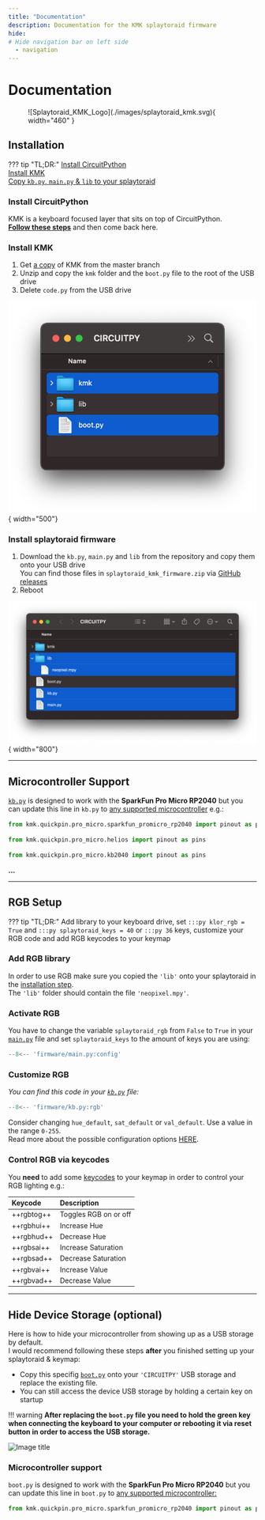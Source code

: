 ```yaml
---
title: "Documentation"
description: Documentation for the KMK splaytoraid firmware
hide:
# Hide navigation bar on left side
  - navigation
---
```


# Documentation

<figure markdown>
  ![Splaytoraid_KMK_Logo](./images/splaytoraid_kmk.svg){ width="460" }
  <figcaption></figcaption>
</figure>

## Installation

??? tip "TL;DR:"
    [Install CircuitPython](#install-circuitpython)  
    [Install KMK](#install-kmk)  
    [Copy `kb.py`, `main.py` & `lib` to your splaytoraid](#install-splaytoraid-firmware)

### Install CircuitPython

KMK is a keyboard focused layer that sits on top of CircuitPython.  
[**Follow these steps**](https://learn.adafruit.com/welcome-to-circuitpython/installing-circuitpython) and then come back here.

### Install KMK

1. Get [a copy](TO_DO) of KMK from the master branch 
2. Unzip and copy the `kmk` folder and the `boot.py` file to the root of the USB drive
3. Delete `code.py` from the USB drive

![Image title](images/installation_kmk.png){ width="500"}

### Install splaytoraid firmware

1. Download the `kb.py`, `main.py` and `lib` from the repository and copy them onto your USB drive  
You can find those files in `splaytoraid_kmk_firmware.zip` via [GitHub releases](TO_DO)
2. Reboot

![Image title](images/installation_main_kb_lib.png){ width="800"}
***
## Microcontroller Support
[`kb.py`](TO_DO) is designed to work with the **SparkFun Pro Micro RP2040** but you can update this line in `kb.py` to [any supported microcontroller](https://github.com/KMKfw/kmk_firmware/tree/master/kmk/quickpin/pro_micro) e.g.:

```python title='Default: SparkFun Pro Micro RP2040'
from kmk.quickpin.pro_micro.sparkfun_promicro_rp2040 import pinout as pins
```
```python title='Alternative: 0xCB Helios'
from kmk.quickpin.pro_micro.helios import pinout as pins
```
```python title='Alternative: Adafruit KB2040'
from kmk.quickpin.pro_micro.kb2040 import pinout as pins
```
**...**
***
## RGB Setup

??? tip "TL;DR:"
    Add library to your keyboard drive, set `:::py klor_rgb = True` and `:::py splaytoraid_keys = 40` or `:::py 36` keys, customize your RGB code and add RGB keycodes to your keymap
### Add RGB library
In order to use RGB make sure you copied the `'lib'` onto your splaytoraid in the [installation step](#install-splaytoraid-firmware).  
The `'lib'` folder should contain the file `'neopixel.mpy'`.

### Activate RGB
You have to change the variable `splaytoraid_rgb` from `False` to `True` in your [`main.py`](TO_DO) file and set `splaytoraid_keys` to the amount of keys you are using:

```py title="main.py"
--8<-- 'firmware/main.py:config'
```
### Customize RGB 

*You can find this code in your [`kb.py`](TO_DO) file:*

```py title="kb.py"
--8<-- 'firmware/kb.py:rgb'
```

Consider changing `hue_default`, `sat_default` or `val_default`. Use a value in the range `0-255`.  
Read more about the possible configuration options [HERE](https://github.com/KMKfw/kmk_firmware/blob/master/docs/en/rgb.md#configuration).


### Control RGB via keycodes
You **need** to add some [keycodes](https://github.com/KMKfw/kmk_firmware/blob/master/docs/en/rgb.md#keycodes) to your keymap in order to control your RGB lighting e.g.:

| Keycode    | Description              |
| :--------- | :------------------      |
| ++rgbtog++ | Toggles RGB on or off    |
| ++rgbhui++ | Increase Hue             |
| ++rgbhud++ | Decrease Hue             |
| ++rgbsai++ | Increase Saturation      |
| ++rgbsad++ | Decrease Saturation      |
| ++rgbvai++ | Increase Value           |
| ++rgbvad++ | Decrease Value           |

***
## Hide Device Storage (optional)

Here is how to hide your microcontroller from showing up as a USB storage by default.  
I would recommend following these steps **after** you finished setting up your splaytoraid & keymap:

- Copy this specifig [`boot.py`](TO_DO) onto your `'CIRCUITPY'` USB storage and replace the existing file.
- You can still access the device USB storage by holding a certain key on startup

!!! warning
    **After replacing the `boot.py` file you need to hold the green key when connecting the keyboard to your computer or rebooting it via reset button in order to access the USB storage.**

![Image title](TO_DO)

### Microcontroller support
`boot.py` is designed to work with the **SparkFun Pro Micro RP2040** but you can update this line in `boot.py` to [any supported microcontroller:](https://github.com/KMKfw/kmk_firmware/tree/master/kmk/quickpin/pro_micro)

```py
from kmk.quickpin.pro_micro.sparkfun_promicro_rp2040 import pinout as pins
```


